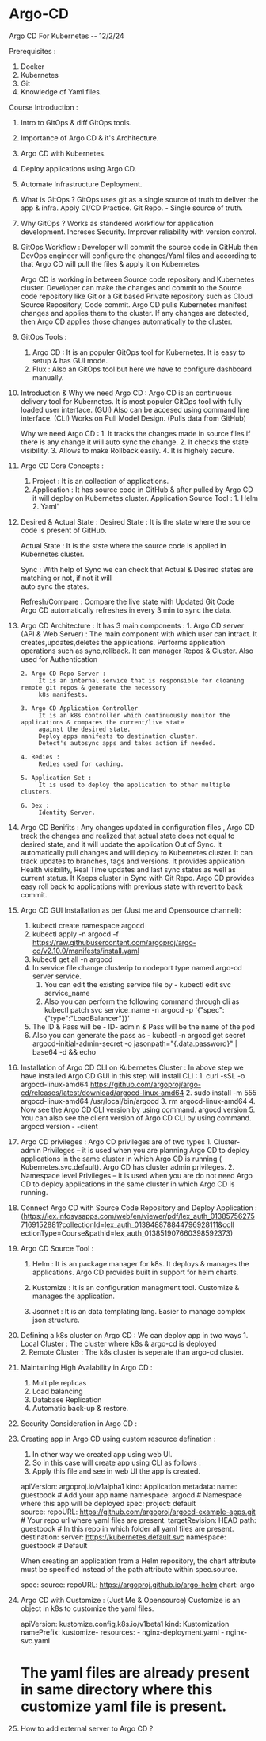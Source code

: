 # Argo-CD

Argo CD For Kubernetes   -- 12/2/24

Prerequisites :
   1. Docker
   2. Kubernetes
   3. Git
   4. Knowledge of Yaml files.
   

Course Introduction :
   1. Intro to GitOps & diff GitOps tools.
   2. Importance of Argo CD & it's Architecture.
   3. Argo CD with Kubernetes.
   4. Deploy applications using Argo CD.
   5. Automate Infrastructure Deployment.   
   

01. What is GitOps ?
      GitOps uses git as a single source of truth to deliver the app & infra.
      Apply CI/CD Practice. 
      Git Repo. - Single source of truth.

02. Why GitOps ?
      Works as standered workflow for application development.
      Increses Security.
	  Improver reliability with version control.
	  
03. GitOps Workflow :
       Developer will commit the source code in GitHub then DevOps engineer will configure the changes/Yaml files
	   and according to that Argo CD will pull the files & apply it on Kubernetes

      Argo CD is working in between Source code repository and Kubernetes cluster. Developer can make the changes and commit 
	  to the Source code repository like Git or a Git based Private repository such as Cloud Source Repository, Code commit.
      Argo CD pulls Kubernetes manifest changes and applies them to the cluster. If any changes are detected, then Argo CD 
	  applies those changes automatically to the cluster.


04. GitOps Tools :
      1. Argo CD :
	       It is an populer GitOps tool for Kubernetes. It is easy to setup & has GUI mode.
	  2. Flux :
	       Also an GitOps tool but here we have to configure dashboard manually.


1. Introduction & Why we need Argo CD :
     Argo CD is an continuous delivery tool for Kubernetes. 
     It is most populer GitOps tool with fully loaded user interface. (GUI)
	 Also can be accesed using command line interface. (CLI)
	 Works on Pull Model Design. (Pulls data from GitHub)
	 
	Why we need Argo CD :
		1. It tracks the changes made in source files if there is any change it will auto sync the change.
	   2. It checks the state visibility.
	   3. Allows to make Rollback easily.
	   4. It is highely secure.
	   
	   
02. Argo CD Core Concepts :	   
      1. Project :
            It is an collection of applications.
      2. Application :
            It has source code in GitHub & after pulled by Argo CD it will deploy on Kubernetes cluster.
            Application Source Tool :
                1. Helm
                2. Yaml'

				
03. Desired & Actual State :
      Desired State :
         It is the state where the source code is present of GitHub.
      
	  Actual State :
         It is the stste where the source code is applied in Kubernetes cluster.
      
	  Sync :
         With help of Sync we can check that Actual & Desired states are matching or not, if not it will	
          auto sync the states.
      
	  Refresh/Compare :
         Compare the live state with Updated Git Code	  
	     Argo CD automatically refreshes in every 3 min to sync the data.
	 
	 
04. Argo CD Architecture :
      It has 3 main components :
        1. Argo CD server (API & Web Server) :
		     The main component with which user can intract. It creates,updates,deletes the applications.
			 Performs application operations such as sync,rollback.
			 It can manager Repos & Cluster.
			 Also used for Authentication
			 
        2. Argo CD Repo Server :
             It is an internal service that is responsible for cloaning remote git repos & generate the necessory 
             k8s manifests.
             
        3. Argo CD Application Controller		
             It is an k8s controller which continuously monitor the applications & compares the current/live state
             against the desired state.
			 Deploy apps manifests to destination cluster.
			 Detect's autosync apps and takes action if needed.
		
		4. Redies :
             Redies used for caching.
			 
		5. Application Set :
             It is used to deploy the application to other multiple clusters.

		6. Dex :
             Identity Server.

	
05. Argo CD Benifits :
      Any changes updated in configuration files , Argo CD track the changes and realized that actual state does not equal 
	  to desired state, and it will update the application Out of Sync. It automatically pull changes and will deploy to 
	  Kubernetes cluster. It can track updates to branches, tags and versions.
      It provides application Health visibility, Real Time updates and last sync status as well as current status. 
	  It Keeps cluster in Sync with Git Repo. Argo CD provides easy roll back to applications with previous state with 
	  revert to back commit.

	
06. Argo CD GUI Installation as per (Just me and Opensource channel):

    1. kubectl create namespace argocd
    2. kubectl apply -n argocd -f https://raw.githubusercontent.com/argoproj/argo-cd/v2.10.0/manifests/install.yaml
	3. kubectl get all -n argocd
	4. In service file change clusterip to nodeport type named argo-cd server service.
	      1. You can edit the existing service file by - kubectl edit svc service_name
		  2. Also you can perform the following command through cli as
		        kubectl patch svc service_name -n argocd -p '{"spec":{"type":"LoadBalancer"}}'
	5. The ID & Pass will be - ID- admin & Pass will be the name of the pod 
	6. Also you can generate the pass as -
	     kubectl -n argocd get secret argocd-initial-admin-secret -o jasonpath="{.data.password}" | base64 -d && echo
 
 
07. Installation of Argo CD CLI on Kubernetes Cluster :
      In above step we have installed Argo CD GUI in this step will install CLI :
	    1. curl -sSL -o argocd-linux-amd64 https://github.com/argoproj/argo-cd/releases/latest/download/argocd-linux-amd64
        2. sudo install -m 555 argocd-linux-amd64 /usr/local/bin/argocd
        3. rm argocd-linux-amd64
        4. Now see the Argo CD CLI version by using command.
             argocd version
        5. You can also see the client version of Argo CD CLI by using command.
             argocd version - -client

	  
08. Argo CD privileges :
      Argo CD privileges are of two types
        1. Cluster-admin Privileges – it is used when you are planning Argo CD to deploy applications in the same cluster in 
     	   which Argo CD is running ( Kubernetes.svc.default). Argo CD has cluster admin privileges.
        2. Namespace level Privileges – it is used when you are do not need Argo CD to deploy applications in the same cluster 
		   in which Argo CD is running.


09. Connect Argo CD with Source Code Repository and Deploy Application :
      (https://lex.infosysapps.com/web/en/viewer/pdf/lex_auth_013857562757169152881?collectionId=lex_auth_013848878844796928111&coll
	   ectionType=Course&pathId=lex_auth_013851907660398592373)
	   
	   
10. Argo CD Source Tool :
     1. Helm :
	      It is an package manager for k8s. It deploys & manages the applications.
		  Argo CD provides built in support for helm charts.

     2. Kustomize :
          It is an configuration managment tool. Customize & manages the application.

     3. Jsonnet :
          It is an data templating lang. Easier to manage complex json structure.


11. Defining a k8s cluster on Argo CD :
      We can deploy app in two ways 
	     1. Local Cluster  : The cluster where k8s & argo-cd is deployed  
		 2. Remote Cluster : The k8s cluster is seperate than argo-cd cluster.
		 
		 
12. Maintaining High Avalability in Argo CD :
     1. Multiple replicas
	 2. Load balancing
	 3. Database Replication
	 4. Automatic back-up & restore.
	 
	 
13. Security Consideration in Argo CD :
     


14. Creating app in Argo CD using custom resource defination :
     1. In other way we created app using web UI.
	 2. So in this case will create app using CLI as follows :
	 3. Apply this file and see in web UI the app is created.

     apiVersion: argoproj.io/v1alpha1
     kind: Application
     metadata:
       name: guestbook    # Add your app name
       namespace: argocd  # Namespace where this app will be deployed
     spec:
       project: default   
       source:
         repoURL: https://github.com/argoproj/argocd-example-apps.git   # Your repo url where yaml files are present.
         targetRevision: HEAD
         path: guestbook           # In this repo in which folder all yaml files are present.
       destination:
         server: https://kubernetes.default.svc
         namespace: guestbook	   # Default
	  
    When creating an application from a Helm repository, the chart attribute must be specified instead of the path attribute within spec.source.

     spec:
       source:
         repoURL: https://argoproj.github.io/argo-helm
         chart: argo


15. Argo CD with Customize : (Just Me & Opensource)
      Customize is an object in k8s to customize the yaml files.
	  
	  apiVersion: kustomize.config.k8s.io/v1beta1
      kind: Kustomization
      namePrefix: kustomize-
      resources:
        - nginx-deployment.yaml
        - nginx-svc.yaml
      
	  # The yaml files are already present in same directory where this customize yaml file is present. 



16. How to add external server to Argo CD ?

